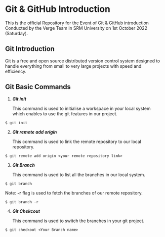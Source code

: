 # Git & GitHub Introduction

This is the official Repository for the Event of Git & GitHub introduction Conducted by the Verge Team in SRM University on 1st October 2022 (Saturday).

## Git Introduction
Git is a free and open source distributed version control system designed to handle everything from small to very large projects with speed and efficiency.

## Git Basic Commands

1. ***Git init***

    This command is used to  initialise a workspace in your local system which enables to use the git features in our project.

```
$ git init
```

2. ***Git remote add origin***
    
    This command is used to link the remote repository to our local repository.

```
$ git remote add origin <your remote repository link>
```

3. ***Git Branch***
    
    This command is used to list all the branches in our local system.

```
$ git branch
```

Note: **-r** flag is used to fetch the branches of our remote repository.

```
$ git branch -r
```

4. ***Git Chekcout***

    This command is used to switch the branches in your git project.

```
$ git checkout <Your Branch name>
```